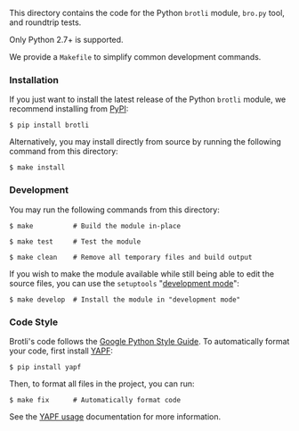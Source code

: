 This directory contains the code for the Python `brotli` module,
`bro.py` tool, and roundtrip tests.

Only Python 2.7+ is supported.

We provide a `Makefile` to simplify common development commands.

### Installation

If you just want to install the latest release of the Python `brotli`
module, we recommend installing from [PyPI][]:

    $ pip install brotli

Alternatively, you may install directly from source by running the
following command from this directory:

    $ make install

### Development

You may run the following commands from this directory:

    $ make          # Build the module in-place

    $ make test     # Test the module

    $ make clean    # Remove all temporary files and build output

If you wish to make the module available while still being
able to edit the source files, you can use the `setuptools`
"[development mode][]":

    $ make develop  # Install the module in "development mode"

### Code Style

Brotli's code follows the [Google Python Style Guide][].  To
automatically format your code, first install [YAPF][]:

    $ pip install yapf

Then, to format all files in the project, you can run:

    $ make fix      # Automatically format code

See the [YAPF usage][] documentation for more information.


[PyPI]: https://pypi.org/project/Brotli/
[development mode]: https://setuptools.readthedocs.io/en/latest/setuptools.html#development-mode
[Google Python Style Guide]: https://google.github.io/styleguide/pyguide.html
[YAPF]: https://github.com/google/yapf
[YAPF usage]: https://github.com/google/yapf#usage
